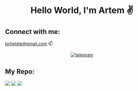 <h1 align="center">Hello World, I'm Artem ✌️</h1>
<!--
<h3 align="center">BMSTU graduate and École 42 student, from Russia 🇷🇺</h3>
-->

## Connect with me:

<a align="center">bchelste@gmail.com 📫</a>
 
<div align="center">
<a href="https://t.me/o_zdorova/" target="_blank">
<img src=https://img.shields.io/badge/telegram-%2324292e.svg?&style=for-the-badge&logo=telegram&logoColor=white alt=telegram style="margin-bottom: 5px;" />
</a>
</div> 



## My Repo:
![](http://github-profile-summary-cards.vercel.app/api/cards/profile-details?username=bchelste&theme=default)
![](http://github-profile-summary-cards.vercel.app/api/cards/repos-per-language?username=bchelste&theme=default)
![](http://github-profile-summary-cards.vercel.app/api/cards/most-commit-language?username=bchelste&theme=default)



<!--
**bchelste/bchelste** is a ✨ _special_ ✨ repository because its `README.md` (this file) appears on your GitHub profile.

Here are some ideas to get you started:

- 🔭 I’m currently working on ...
- 🌱 I’m currently learning Swift and C++
- 👯 I’m looking to collaborate on ...
- 🤔 I’m looking for help with ...
- 💬 Ask me about ...
- 📫 How to reach me: bchelste@gmail.com
- 😄 Pronouns: ...
- ⚡ Fun fact: ...
-->
